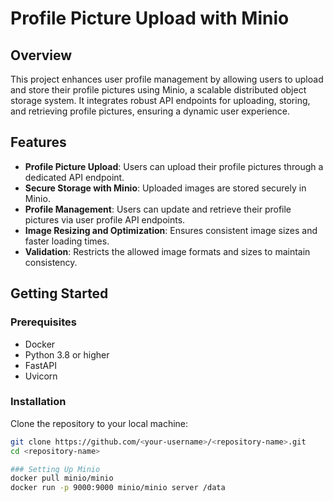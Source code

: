 # Profile Picture Upload with Minio

## Overview
This project enhances user profile management by allowing users to upload and store their profile pictures using Minio, a scalable distributed object storage system. It integrates robust API endpoints for uploading, storing, and retrieving profile pictures, ensuring a dynamic user experience.

## Features
- **Profile Picture Upload**: Users can upload their profile pictures through a dedicated API endpoint.
- **Secure Storage with Minio**: Uploaded images are stored securely in Minio.
- **Profile Management**: Users can update and retrieve their profile pictures via user profile API endpoints.
- **Image Resizing and Optimization**: Ensures consistent image sizes and faster loading times.
- **Validation**: Restricts the allowed image formats and sizes to maintain consistency.

## Getting Started

### Prerequisites
- Docker
- Python 3.8 or higher
- FastAPI
- Uvicorn

### Installation
Clone the repository to your local machine:
```bash
git clone https://github.com/<your-username>/<repository-name>.git
cd <repository-name>

### Setting Up Minio
docker pull minio/minio
docker run -p 9000:9000 minio/minio server /data
